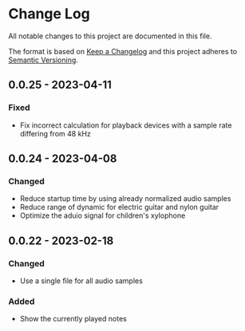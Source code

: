 # Change Log

All notable changes to this project are documented in this file.

The format is based on [Keep a Changelog](http://keepachangelog.com/) and this project adheres to [Semantic Versioning](http://semver.org/).

## 0.0.25 - 2023-04-11
### Fixed
- Fix incorrect calculation for playback devices with a sample rate differing from 48 kHz

## 0.0.24 - 2023-04-08
### Changed
- Reduce startup time by using already normalized audio samples
- Reduce range of dynamic for electric guitar and nylon guitar
- Optimize the aduio signal for children's xylophone

## 0.0.22 - 2023-02-18
### Changed
- Use a single file for all audio samples
### Added
- Show the currently played notes
